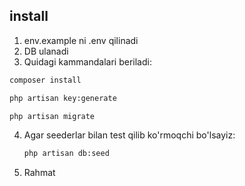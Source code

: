 ## install

1. env.example ni .env qilinadi
2. DB ulanadi
3. Quidagi kammandalari beriladi:

```bash
composer install
```

```bash
php artisan key:generate
```

```bash
php artisan migrate
```

4. Agar seederlar bilan test qilib ko'rmoqchi bo'lsayiz:
    ```bash
    php artisan db:seed
    ```
5. Rahmat
